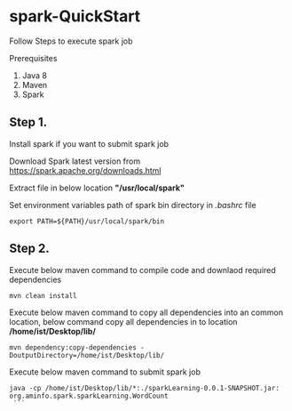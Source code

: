 # spark-QuickStart

Follow Steps to execute spark job

Prerequisites
1. Java 8
2. Maven
3. Spark

## Step 1. 
  Install spark if you want to submit spark job
  
  Download Spark latest version from https://spark.apache.org/downloads.html
  
  Extract file in below location
  **"/usr/local/spark"**
  
  Set environment variables path of spark bin directory in *.bashrc* file
  ```
  export PATH=${PATH}/usr/local/spark/bin
  ```
## Step 2.
  Execute below maven command to compile code and downlaod required dependencies
   ```
  mvn clean install
   ```
   Execute below maven command to copy all dependencies into an common location, below command copy all dependencies in to location **/home/ist/Desktop/lib/**
   ```
   mvn dependency:copy-dependencies -DoutputDirectory=/home/ist/Desktop/lib/
   ```
   
   Execute below maven command to submit spark job
   ```
   java -cp /home/ist/Desktop/lib/*:./sparkLearning-0.0.1-SNAPSHOT.jar: org.aminfo.spark.sparkLearning.WordCount
    ```
